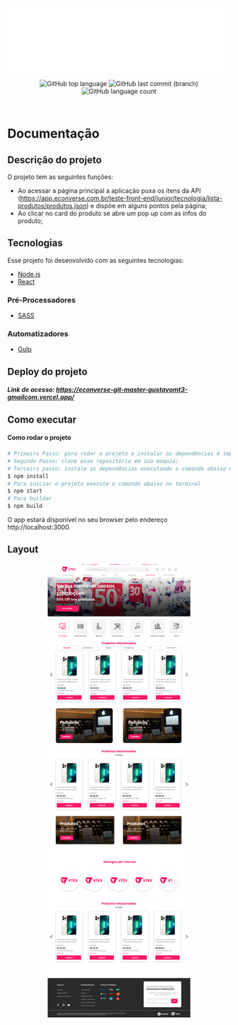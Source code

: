 <p align="center">
  <img src=".github/logo-econverse.svg" alt="Logo Econverse" />
</p>

<p align="center">
  <img alt="GitHub top language" src="https://img.shields.io/github/languages/top/gustavomt3/econverse">
  <img alt="GitHub last commit (branch)" src="https://img.shields.io/github/last-commit/gustavomt3/econverse/master">
  <img alt="GitHub language count" src="https://img.shields.io/github/languages/count/gustavomt3/econverse">
</p>
<br>

# Documentação

## Descrição do projeto

O projeto tem as seguintes funções:

- Ao acessar a página principal a aplicação puxa os itens da API (https://app.econverse.com.br/teste-front-end/junior/tecnologia/lista-produtos/produtos.json) e dispõe em alguns pontos pela página;
- Ao clicar no card do produto se abre um pop up com as infos do produto;

## Tecnologias

Esse projeto foi desenvolvido com as seguintes tecnologias:

- [Node.js](https://nodejs.org/en/)
- [React](https://reactjs.org)

### Pré-Processadores

- [SASS](https://sass-lang.com/)

### Automatizadores

- [Gulp](https://gulpjs.com/)

## Deploy do projeto

##### Link de acesso: https://econverse-git-master-gustavomt3-gmailcom.vercel.app/

## Como executar

#### Como rodar o projeto

```bash
# Primeiro Passo: para rodar o projeto e instalar as dependências é imprecindível ter instalado o Node.js na maquina. Em tecnologias tem o link para você fazer o download do Node.js e sua instalação;
# Segundo Passo: clone esse repositório em sua maquia;
# Terceiro passo: instale as dependências executando o comando abaixo no terminal
$ npm install
# Para iniciar o projeto execute o comando abaixo no terminal
$ npm start
# Para buildar
$ npm build
```

O app estará disponível no seu browser pelo endereço http://localhost:3000.

## Layout

<p align="center">
    <img src=".github/layout.jpg" alt="Layout Site" />
</p>
